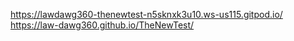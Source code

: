 https://lawdawg360-thenewtest-n5sknxk3u10.ws-us115.gitpod.io/
https://law-dawg360.github.io/TheNewTest/
